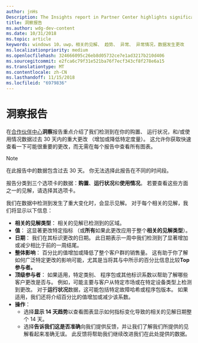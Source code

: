 ```yaml
---
author: jnHs
Description: The Insights report in Partner Center highlights significant changes about your apps.
title: 洞察报告
ms.author: wdg-dev-content
ms.date: 10/31/2018
ms.topic: article
keywords: windows 10，uwp，相关的见解、 趋势、 异常、 异常情况，数据发生更改
ms.localizationpriority: medium
ms.openlocfilehash: 324666095c26eb8d05732ce7e1ad3217b210d406
ms.sourcegitcommit: e2fca6c79f31e521ba76f7ecf343cf8f278e6a15
ms.translationtype: MT
ms.contentlocale: zh-CN
ms.lasthandoff: 11/15/2018
ms.locfileid: "6979836"
---
```

# <a name="insights-report"></a>洞察报告


在[合作伙伴中心](https://partner.microsoft.com/dashboard)**洞察**报告重点介绍了我们检测到在你的购置、 运行状况，和/或使用情况数据过去 30 天内的重大更改 （增加或降低特定度量）。 这允许你获取快速查看一下可能很重要的更改，而无需在每个报告中查看所有图表。

> [!NOTE]
> 在此报告中的数据包含过去 30 天。 你无法选择此报告在不同的时间段。

报告分类到三个选项卡的数据：**购置**、**运行状况**和**使用情况**。 若要查看这些方面之一的见解，请选择其选项卡。

我们在数据中检测到发生了重大变化时，会显示见解。 对于每个相关的见解，我们将显示以下信息：
- **相关的见解类型**： 相关的见解已检测到的区域。
- **值**： 这显著更改特定指标 （或**所有**如果此更改应用于整个**相关的见解类型**）。
- **日期**： 我们在其标识更改的日期。 此日期表示一周中我们检测到了显著增加或减少相比于前的一周结尾。
- **整体影响**： 百分比的值增加或降低了整个客户群的销售量。 这有助于你了解如何广泛特定更改的影响可能，尤其是当将其与中所示的百分比信息比较**Top 参与者。**
- **顶级参与者**： 如果适用，特定类别、 程序包或其他标识系数以帮助了解哪些客户更改是否与。 例如，可能主要与客户从特定市场或在特定设备类型上检测到更改。 对于**运行状况**数据，这可能包括特定故障哈希或程序包版本。 如果适用，我们还将介绍百分比的值增加或减少该系数。
- **操作**：
   - 选择**显示 14 天趋势**以查看图表显示如何指标变化导致的相关的见解日期整个 14 天。
   - 选择**告诉我们这是否准确**向我们提供反馈，并让我们了解我们所提供的见解看起来准确无误。 此反馈将帮助我们继续改进我们在此处提供的数据。 

